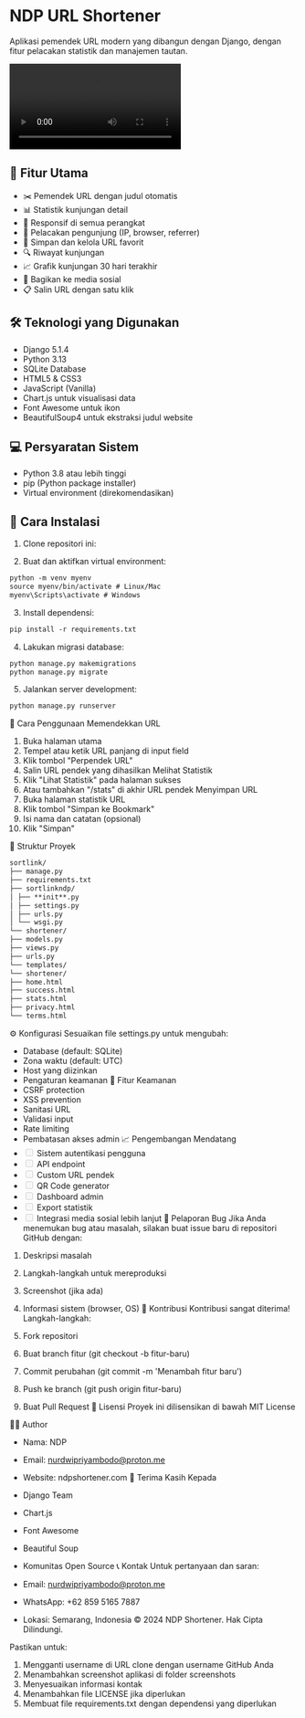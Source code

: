 # NDP URL Shortener

Aplikasi pemendek URL modern yang dibangun dengan Django, dengan fitur pelacakan statistik dan manajemen tautan.

![NDP URL Shortener Screenshot](https://github.com/NDP4/sortlink-django/assets/Screencast%202025-01-05%2022:45:57.mp4)

## 🚀 Fitur Utama

- ✂️ Pemendek URL dengan judul otomatis
- 📊 Statistik kunjungan detail
- 📱 Responsif di semua perangkat
- 🎯 Pelacakan pengunjung (IP, browser, referrer)
- 📌 Simpan dan kelola URL favorit
- 🔍 Riwayat kunjungan
- 📈 Grafik kunjungan 30 hari terakhir
- 🔗 Bagikan ke media sosial
- 📋 Salin URL dengan satu klik

## 🛠️ Teknologi yang Digunakan

- Django 5.1.4
- Python 3.13
- SQLite Database
- HTML5 & CSS3
- JavaScript (Vanilla)
- Chart.js untuk visualisasi data
- Font Awesome untuk ikon
- BeautifulSoup4 untuk ekstraksi judul website

## 💻 Persyaratan Sistem

- Python 3.8 atau lebih tinggi
- pip (Python package installer)
- Virtual environment (direkomendasikan)

## 🔧 Cara Instalasi

1. Clone repositori ini:

2. Buat dan aktifkan virtual environment:

```markdown
python -m venv myenv
source myenv/bin/activate # Linux/Mac
myenv\Scripts\activate # Windows
```

3. Install dependensi:

```markdown
pip install -r requirements.txt
```

4. Lakukan migrasi database:

```markdown
python manage.py makemigrations
python manage.py migrate
```

5. Jalankan server development:

```markdown
python manage.py runserver
```

📝 Cara Penggunaan
Memendekkan URL

1. Buka halaman utama
2. Tempel atau ketik URL panjang di input field
3. Klik tombol "Perpendek URL"
4. Salin URL pendek yang dihasilkan
   Melihat Statistik
5. Klik "Lihat Statistik" pada halaman sukses
6. Atau tambahkan "/stats" di akhir URL pendek
   Menyimpan URL
7. Buka halaman statistik URL
8. Klik tombol "Simpan ke Bookmark"
9. Isi nama dan catatan (opsional)
10. Klik "Simpan"

📁 Struktur Proyek

```markdown
sortlink/
├── manage.py
├── requirements.txt
├── sortlinkndp/
│ ├── **init**.py
│ ├── settings.py
│ ├── urls.py
│ └── wsgi.py
└── shortener/
├── models.py
├── views.py
├── urls.py
└── templates/
└── shortener/
├── home.html
├── success.html
├── stats.html
├── privacy.html
└── terms.html
```

⚙️ Konfigurasi
Sesuaikan file settings.py untuk mengubah:

- Database (default: SQLite)
- Zona waktu (default: UTC)
- Host yang diizinkan
- Pengaturan keamanan
  🔐 Fitur Keamanan
- CSRF protection
- XSS prevention
- Sanitasi URL
- Validasi input
- Rate limiting
- Pembatasan akses admin
  📈 Pengembangan Mendatang
- <input disabled="" type="checkbox"> Sistem autentikasi pengguna
- <input disabled="" type="checkbox"> API endpoint
- <input disabled="" type="checkbox"> Custom URL pendek
- <input disabled="" type="checkbox"> QR Code generator
- <input disabled="" type="checkbox"> Dashboard admin
- <input disabled="" type="checkbox"> Export statistik
- <input disabled="" type="checkbox"> Integrasi media sosial lebih lanjut
  🐛 Pelaporan Bug
  Jika Anda menemukan bug atau masalah, silakan buat issue baru di repositori GitHub dengan:

1. Deskripsi masalah
2. Langkah-langkah untuk mereproduksi
3. Screenshot (jika ada)
4. Informasi sistem (browser, OS)
   🤝 Kontribusi
   Kontribusi sangat diterima! Langkah-langkah:

5. Fork repositori
6. Buat branch fitur (git checkout -b fitur-baru)
7. Commit perubahan (git commit -m 'Menambah fitur baru')
8. Push ke branch (git push origin fitur-baru)
9. Buat Pull Request
   📄 Lisensi
   Proyek ini dilisensikan di bawah MIT License

👨‍💻 Author

- Nama: NDP
- Email: nurdwipriyambodo@proton.me
- Website: ndpshortener.com
  🙏 Terima Kasih Kepada
- Django Team
- Chart.js
- Font Awesome
- Beautiful Soup
- Komunitas Open Source
  📞 Kontak
  Untuk pertanyaan dan saran:

- Email: nurdwipriyambodo@proton.me
- WhatsApp: +62 859 5165 7887
- Lokasi: Semarang, Indonesia
  © 2024 NDP Shortener. Hak Cipta Dilindungi.

Pastikan untuk:

1. Mengganti username di URL clone dengan username GitHub Anda
2. Menambahkan screenshot aplikasi di folder screenshots
3. Menyesuaikan informasi kontak
4. Menambahkan file LICENSE jika diperlukan
5. Membuat file requirements.txt dengan dependensi yang diperlukan
